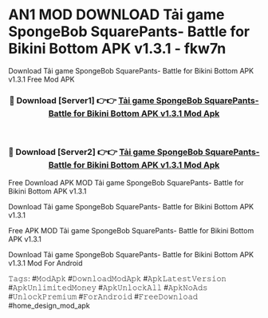 # AN1 MOD DOWNLOAD Tải game SpongeBob SquarePants- Battle for Bikini Bottom APK v1.3.1 - fkw7n
Download Tải game SpongeBob SquarePants- Battle for Bikini Bottom APK v1.3.1 Free Mod APK

<div align="center">
<h3>🔴 Download [Server1] 👉👉 <a href="https://apk-comot.site?title=Tải_game_SpongeBob_SquarePants-_Battle_for_Bikini_Bottom_APK_v1.3.1">Tải game SpongeBob SquarePants- Battle for Bikini Bottom APK v1.3.1 Mod Apk</a></h3><br>

<h3>🔴 Download [Server2] 👉👉 <a href="https://apk-comot.site?title=Tải_game_SpongeBob_SquarePants-_Battle_for_Bikini_Bottom_APK_v1.3.1">Tải game SpongeBob SquarePants- Battle for Bikini Bottom APK v1.3.1 Mod Apk</a></h3>
</div>


Free Download APK MOD Tải game SpongeBob SquarePants- Battle for Bikini Bottom APK v1.3.1

Download Tải game SpongeBob SquarePants- Battle for Bikini Bottom APK v1.3.1 

Free APK MOD Tải game SpongeBob SquarePants- Battle for Bikini Bottom APK v1.3.1 

Download Tải game SpongeBob SquarePants- Battle for Bikini Bottom APK v1.3.1 Mod For Android

𝚃𝚊𝚐𝚜: #𝙼𝚘𝚍𝙰𝚙𝚔 #𝙳𝚘𝚠𝚗𝚕𝚘𝚊𝚍𝙼𝚘𝚍𝙰𝚙𝚔 #𝙰𝚙𝚔𝙻𝚊𝚝𝚎𝚜𝚝𝚅𝚎𝚛𝚜𝚒𝚘𝚗 #𝙰𝚙𝚔𝚄𝚗𝚕𝚒𝚖𝚒𝚝𝚎𝚍𝙼𝚘𝚗𝚎𝚢 #𝙰𝚙𝚔𝚄𝚗𝚕𝚘𝚌𝚔𝙰𝚕𝚕 #𝙰𝚙𝚔𝙽𝚘𝙰𝚍𝚜 #𝚄𝚗𝚕𝚘𝚌𝚔𝙿𝚛𝚎𝚖𝚒𝚞𝚖 #𝙵𝚘𝚛𝙰𝚗𝚍𝚛𝚘𝚒𝚍 #𝙵𝚛𝚎𝚎𝙳𝚘𝚠𝚗𝚕𝚘𝚊𝚍 #home_design_mod_apk